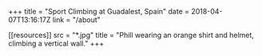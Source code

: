 +++
title = "Sport Climbing at Guadalest, Spain"
date = 2018-04-07T13:16:17Z
link = "/about"

[[resources]]
    src = "*.jpg"
    title = "Phill wearing an orange shirt and helmet, climbing a vertical wall."
+++